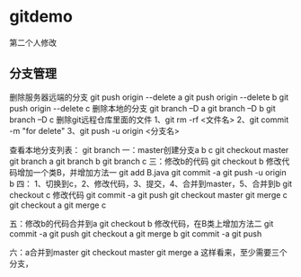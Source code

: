# gitdemo
第二个人修改

##  分支管理
删除服务器远端的分支
git push origin --delete a
git push origin --delete  b
git push origin --delete  c
删除本地的分支
git branch –D a
git branch –D b
git branch –D c
删除git远程仓库里面的文件
1、git rm -rf <文件名>
2、git commit -m "for delete"
3、git push -u origin <分支名>

查看本地分支列表：
git branch
一：master创建分支a b c
git checkout master
git branch a
git branch b
git branch c
三：修改b的代码
git checkout b
修改代码增加一个类B，并增加方法一
git add B.java
git commit -a
git push -u origin b
四： 1、切换到c，2、修改代码，3、提交，4、合并到master，5、合并到b
git checkout c
修改代码
git commit -a
git push
git checkout master
git merge c
git checkout a
git merge c

五：修改b的代码合并到a
git checkout b
修改代码，在B类上增加方法二
git commit -a
git push
git checkout a
git merge b
git commit -a
git push

六：a合并到master
git checkout master
git merge a
这样看来，至少需要三个分支，
